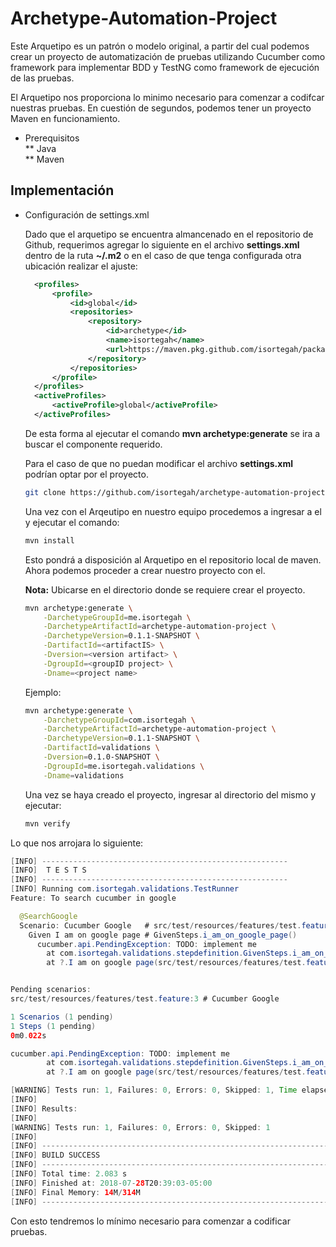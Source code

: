 # Archetype-Automation-Project


Este Arquetipo es un patrón o modelo original, a partir del cual podemos crear un proyecto de automatización de pruebas utilizando Cucumber como framework para implementar BDD y TestNG como framework de ejecución de las pruebas. 

El Arquetipo nos proporciona lo minimo necesario para comenzar a codifcar nuestras pruebas. En cuestión de segundos, podemos tener un proyecto Maven en funcionamiento.

* Prerequisitos  
    ** Java  
    ** Maven

## Implementación

* Configuración de settings.xml

    Dado que el arquetipo se encuentra almancenado en el repositorio de Github, requerimos agregar lo siguiente en el
    archivo **settings.xml** dentro de la ruta **~/.m2** o en el caso de que tenga configurada otra ubicación realizar 
    el ajuste:
    
    ```xml
      <profiles>
          <profile>
              <id>global</id>
              <repositories>
                  <repository>
                      <id>archetype</id>
                      <name>isortegah</name>
                      <url>https://maven.pkg.github.com/isortegah/package</url>
                  </repository>
              </repositories>
          </profile>
      </profiles>
      <activeProfiles>
          <activeProfile>global</activeProfile>
      </activeProfiles>
    ```
  
    De esta forma al ejecutar el comando **mvn archetype:generate** se ira a buscar el componente requerido.

    Para el caso de que no puedan modificar el archivo **settings.xml** podrían optar por el proyecto.

    ```bash
    git clone https://github.com/isortegah/archetype-automation-project.git
    ```

    Una vez con el Arqeutipo en nuestro equipo procedemos a ingresar a el y ejecutar el comando:

    ```bash
    mvn install
    ```

    Esto pondrá a disposición al Arquetipo en el repositorio local de maven. Ahora podemos proceder a crear nuestro proyecto con el.

    **Nota:** Ubicarse en el directorio donde se requiere crear el proyecto.

    ```bash
    mvn archetype:generate \
        -DarchetypeGroupId=me.isortegah \
        -DarchetypeArtifactId=archetype-automation-project \
        -DarchetypeVersion=0.1.1-SNAPSHOT \
        -DartifactId=<artifactIS> \
        -Dversion=<version artifact> \
        -DgroupId=<groupID project>	\
        -Dname=<project name>
    ```

    Ejemplo:

    ```bash
    mvn archetype:generate \
        -DarchetypeGroupId=com.isortegah \
        -DarchetypeArtifactId=archetype-automation-project \
        -DarchetypeVersion=0.1.1-SNAPSHOT \
        -DartifactId=validations \
        -Dversion=0.1.0-SNAPSHOT \
        -DgroupId=me.isortegah.validations \
        -Dname=validations
    ```
    Una vez se haya creado el proyecto, ingresar al directorio del mismo y ejecutar:

    ```bash
    mvn verify
    ```
Lo que nos arrojara lo siguiente: 

```java
[INFO] -------------------------------------------------------
[INFO]  T E S T S
[INFO] -------------------------------------------------------
[INFO] Running com.isortegah.validations.TestRunner
Feature: To search cucumber in google

  @SearchGoogle
  Scenario: Cucumber Google   # src/test/resources/features/test.feature:3
    Given I am on google page # GivenSteps.i_am_on_google_page()
      cucumber.api.PendingException: TODO: implement me
        at com.isortegah.validations.stepdefinition.GivenSteps.i_am_on_google_page(GivenSteps.java:16)
        at ?.I am on google page(src/test/resources/features/test.feature:4)


Pending scenarios:
src/test/resources/features/test.feature:3 # Cucumber Google

1 Scenarios (1 pending)
1 Steps (1 pending)
0m0.022s

cucumber.api.PendingException: TODO: implement me
        at com.isortegah.validations.stepdefinition.GivenSteps.i_am_on_google_page(GivenSteps.java:16)
        at ?.I am on google page(src/test/resources/features/test.feature:4)

[WARNING] Tests run: 1, Failures: 0, Errors: 0, Skipped: 1, Time elapsed: 0.349 s - in com.isortegah.validations.TestRunner
[INFO]
[INFO] Results:
[INFO]
[WARNING] Tests run: 1, Failures: 0, Errors: 0, Skipped: 1
[INFO]
[INFO] ------------------------------------------------------------------------
[INFO] BUILD SUCCESS
[INFO] ------------------------------------------------------------------------
[INFO] Total time: 2.083 s
[INFO] Finished at: 2018-07-28T20:39:03-05:00
[INFO] Final Memory: 14M/314M
[INFO] ------------------------------------------------------------------------
```
Con esto tendremos lo mínimo necesario para comenzar a codificar pruebas.